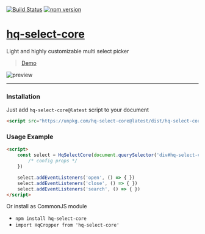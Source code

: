 [![Build Status](https://travis-ci.org/isalikov/hq-select-core.svg?branch=main)](https://travis-ci.org/isalikov/hq-select-core)
[![npm version](https://badge.fury.io/js/hq-select-core.svg)](https://badge.fury.io/js/hq-select-core)


# [hq-select-core](https://isalikov.github.io/hq-select-core)

Light and highly customizable multi select picker

> [Demo](https://isalikov.github.io/hq-select-core)

![preview](https://github.com/isalikov/hq-select-core/blob/main/images/preview.gif?raw=true)

---

### Installation
Just add `hq-select-core@latest` script to your document
```html
<script src="https://unpkg.com/hq-select-core@latest/dist/hq-select-core.js"></script>
```

### Usage Example
```html
<script>
    const select = HqSelectCore(document.querySelector('div#hq-select-core'), {
        /* config props */
    })

    select.addEventListeners('open', () => { })
    select.addEventListeners('close', () => { })
    select.addEventListeners('search', () => { })
</script>
```

Or install as CommonJS module
- `npm install hq-select-core`
- `import HqCropper from 'hq-select-core'`
